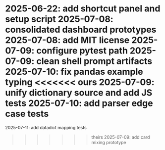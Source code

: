 2025-06-22: add shortcut panel and setup script
2025-07-08: consolidated dashboard prototypes
2025-07-08: add MIT license
2025-07-09: configure pytest path
2025-07-09: clean shell prompt artifacts
2025-07-10: fix pandas example typing
<<<<<<< ours
2025-07-09: unify dictionary source and add JS tests
2025-07-10: add parser edge case tests
=======
2025-07-11: add datadict mapping tests
>>>>>>> theirs
2025-07-09: add card mixing prototype
